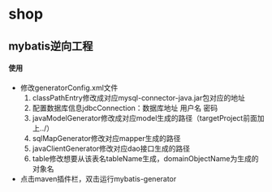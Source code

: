 # shop

## mybatis逆向工程

#### 使用

- 修改generatorConfig.xml文件
  1. classPathEntry修改成对应mysql-connector-java.jar包对应的地址
  2. 配置数据库信息jdbcConnection：数据库地址 用户名 密码
  3. javaModelGenerator修改成对应model生成的路径（targetProject前面加上../）
  4. sqlMapGenerator修改对应mapper生成的路径
  5. javaClientGenerator修改对应dao接口生成的路径
  6. table修改想要从该表名tableName生成，domainObjectName为生成的对象名
- 点击maven插件栏，双击运行mybatis-generator

